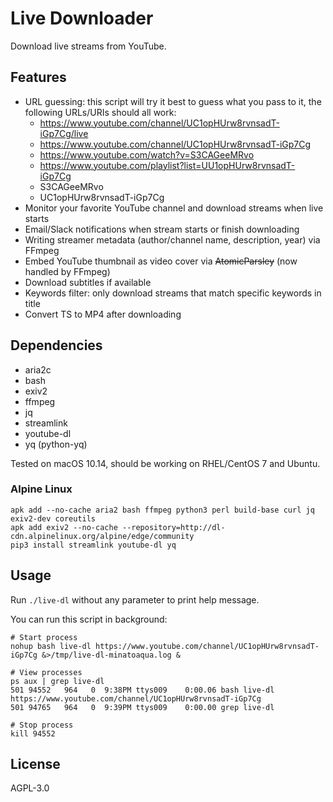 # Live Downloader

Download live streams from YouTube.

## Features

- URL guessing: this script will try it best to guess what you pass to it, the following URLs/URIs should all work:
  - https://www.youtube.com/channel/UC1opHUrw8rvnsadT-iGp7Cg/live
  - https://www.youtube.com/channel/UC1opHUrw8rvnsadT-iGp7Cg
  - https://www.youtube.com/watch?v=S3CAGeeMRvo
  - https://www.youtube.com/playlist?list=UU1opHUrw8rvnsadT-iGp7Cg
  - S3CAGeeMRvo
  - UC1opHUrw8rvnsadT-iGp7Cg
- Monitor your favorite YouTube channel and download streams when live starts
- Email/Slack notifications when stream starts or finish downloading
- Writing streamer metadata (author/channel name, description, year) via FFmpeg
- Embed YouTube thumbnail as video cover via ~~AtomicParsley~~ (now handled by FFmpeg)
- Download subtitles if available
- Keywords filter: only download streams that match specific keywords in title
- Convert TS to MP4 after downloading

## Dependencies

- aria2c
- bash
- exiv2
- ffmpeg
- jq
- streamlink
- youtube-dl
- yq (python-yq)

Tested on macOS 10.14, should be working on RHEL/CentOS 7 and Ubuntu.

### Alpine Linux

```
apk add --no-cache aria2 bash ffmpeg python3 perl build-base curl jq exiv2-dev coreutils
apk add exiv2 --no-cache --repository=http://dl-cdn.alpinelinux.org/alpine/edge/community
pip3 install streamlink youtube-dl yq
```

## Usage

Run `./live-dl` without any parameter to print help message.

You can run this script in background:

```shell
# Start process
nohup bash live-dl https://www.youtube.com/channel/UC1opHUrw8rvnsadT-iGp7Cg &>/tmp/live-dl-minatoaqua.log &

# View processes
ps aux | grep live-dl
501 94552   964   0  9:38PM ttys009    0:00.06 bash live-dl https://www.youtube.com/channel/UC1opHUrw8rvnsadT-iGp7Cg
501 94765   964   0  9:39PM ttys009    0:00.00 grep live-dl

# Stop process
kill 94552
```

## License

AGPL-3.0
